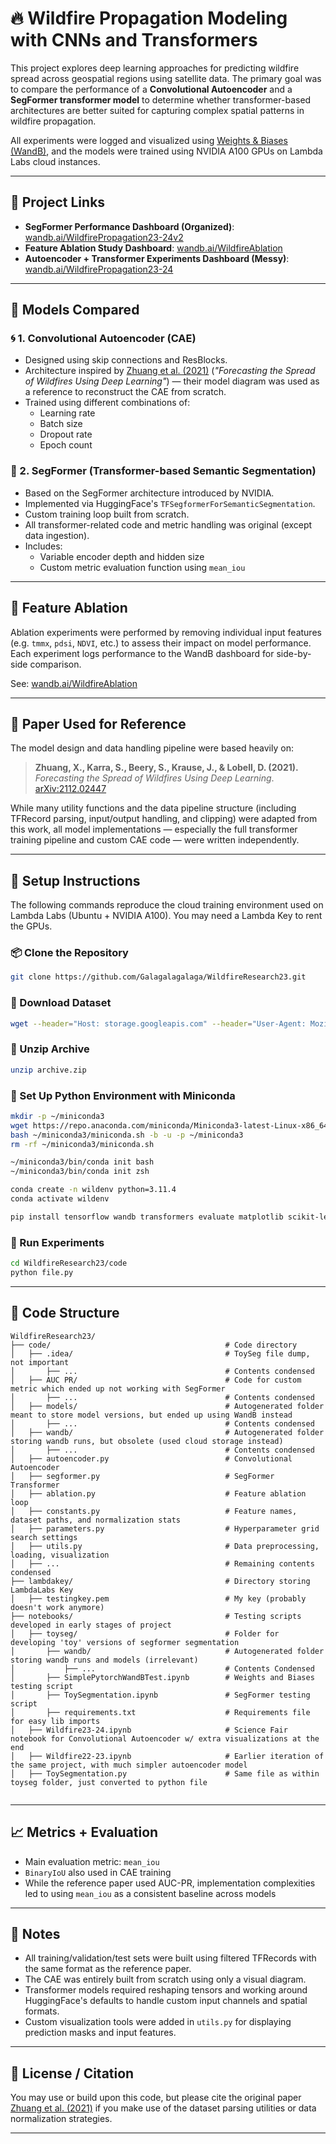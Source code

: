 # 🔥 Wildfire Propagation Modeling with CNNs and Transformers

This project explores deep learning approaches for predicting wildfire spread across geospatial regions using satellite data. The primary goal was to compare the performance of a **Convolutional Autoencoder** and a **SegFormer transformer model** to determine whether transformer-based architectures are better suited for capturing complex spatial patterns in wildfire propagation.

All experiments were logged and visualized using [Weights & Biases (WandB)](https://wandb.ai), and the models were trained using NVIDIA A100 GPUs on Lambda Labs cloud instances.

---

## 📌 Project Links

- **SegFormer Performance Dashboard (Organized)**: [wandb.ai/WildfirePropagation23-24v2](https://wandb.ai/arthur-v-qin/WildfirePropagation23-24v2?nw=nwuserarthurvqin)
- **Feature Ablation Study Dashboard**: [wandb.ai/WildfireAblation](https://wandb.ai/arthur-v-qin/WildfireAblation?nw=nwuserarthurvqin)
- **Autoencoder + Transformer Experiments Dashboard (Messy)**: [wandb.ai/WildfirePropagation23-24](https://wandb.ai/arthur-v-qin/WildfirePropagation23-24?nw=nwuserarthurvqin)

---

## 🧠 Models Compared

### 🌀 1. Convolutional Autoencoder (CAE)
- Designed using skip connections and ResBlocks.
- Architecture inspired by [Zhuang et al. (2021)](https://arxiv.org/abs/2112.02447) (*"Forecasting the Spread of Wildfires Using Deep Learning"*) — their model diagram was used as a reference to reconstruct the CAE from scratch.
- Trained using different combinations of:
  - Learning rate
  - Batch size
  - Dropout rate
  - Epoch count

### 🔲 2. SegFormer (Transformer-based Semantic Segmentation)
- Based on the SegFormer architecture introduced by NVIDIA.
- Implemented via HuggingFace's `TFSegformerForSemanticSegmentation`.
- Custom training loop built from scratch.
- All transformer-related code and metric handling was original (except data ingestion).
- Includes:
  - Variable encoder depth and hidden size
  - Custom metric evaluation function using `mean_iou`

---

## 🧪 Feature Ablation

Ablation experiments were performed by removing individual input features (e.g. `tmmx`, `pdsi`, `NDVI`, etc.) to assess their impact on model performance. Each experiment logs performance to the WandB dashboard for side-by-side comparison.

See: [wandb.ai/WildfireAblation](https://wandb.ai/arthur-v-qin/WildfireAblation?nw=nwuserarthurvqin)

---

## 🧾 Paper Used for Reference

The model design and data handling pipeline were based heavily on:

> **Zhuang, X., Karra, S., Beery, S., Krause, J., & Lobell, D. (2021).**  
> *Forecasting the Spread of Wildfires Using Deep Learning*.  
> [arXiv:2112.02447](https://arxiv.org/abs/2112.02447)

While many utility functions and the data pipeline structure (including TFRecord parsing, input/output handling, and clipping) were adapted from this work, all model implementations — especially the full transformer training pipeline and custom CAE code — were written independently.

---

## 🧰 Setup Instructions

The following commands reproduce the cloud training environment used on Lambda Labs (Ubuntu + NVIDIA A100). You may need a Lambda Key to rent the GPUs. 

### 📦 Clone the Repository
```bash
git clone https://github.com/Galagalagalaga/WildfireResearch23.git
```

### 📁 Download Dataset
```bash
wget --header="Host: storage.googleapis.com" --header="User-Agent: Mozilla/5.0 (Windows NT 10.0; Win64; x64) AppleWebKit/537.36 ..." "https://storage.googleapis.com/kaggle-data-sets/.../archive.zip" -c -O 'archive.zip'
```

### 📂 Unzip Archive
```bash
unzip archive.zip
```

### 🐍 Set Up Python Environment with Miniconda
```bash
mkdir -p ~/miniconda3
wget https://repo.anaconda.com/miniconda/Miniconda3-latest-Linux-x86_64.sh -O ~/miniconda3/miniconda.sh
bash ~/miniconda3/miniconda.sh -b -u -p ~/miniconda3
rm -rf ~/miniconda3/miniconda.sh

~/miniconda3/bin/conda init bash
~/miniconda3/bin/conda init zsh

conda create -n wildenv python=3.11.4
conda activate wildenv

pip install tensorflow wandb transformers evaluate matplotlib scikit-learn
```

### 🧪 Run Experiments
```bash
cd WildfireResearch23/code
python file.py
```

---

## 📂 Code Structure

```
WildfireResearch23/
├── code/                                       # Code directory
│   ├── .idea/                                  # ToySeg file dump, not important
│       ├── ...                                 # Contents condensed
│   ├── AUC PR/                                 # Code for custom metric which ended up not working with SegFormer
│       ├── ...                                 # Contents condensed
│   ├── models/                                 # Autogenerated folder meant to store model versions, but ended up using WandB instead
│       ├── ...                                 # Contents condensed
│   ├── wandb/                                  # Autogenerated folder storing wandb runs, but obsolete (used cloud storage instead)
│       ├── ...                                 # Contents condensed
│   ├── autoencoder.py                          # Convolutional Autoencoder
│   ├── segformer.py                            # SegFormer Transformer
│   ├── ablation.py                             # Feature ablation loop
│   ├── constants.py                            # Feature names, dataset paths, and normalization stats
│   ├── parameters.py                           # Hyperparameter grid search settings
│   ├── utils.py                                # Data preprocessing, loading, visualization
│   ├── ...                                     # Remaining contents condensed
├── lambdakey/                                  # Directory storing LambdaLabs Key
│   ├── testingkey.pem                          # My key (probably doesn't work anymore)
├── notebooks/                                  # Testing scripts developed in early stages of project
│   ├── toyseg/                                 # Folder for developing 'toy' versions of segformer segmentation
│       ├── wandb/                              # Autogenerated folder storing wandb runs and models (irrelevant)
│           ├── ...                             # Contents Condensed
│       ├── SimplePytorchWandBTest.ipynb        # Weights and Biases testing script
│       ├── ToySegmentation.ipynb               # SegFormer testing script
│       ├── requirements.txt                    # Requirements file for easy lib imports
│   ├── Wildfire23-24.ipynb                     # Science Fair notebook for Convolutional Autoencoder w/ extra visualizations at the end
│   ├── Wildfire22-23.ipynb                     # Earlier iteration of the same project, with much simpler autoencoder model
│   ├── ToySegmentation.py                      # Same file as within toyseg folder, just converted to python file


```

---

## 📈 Metrics + Evaluation

- Main evaluation metric: `mean_iou`
- `BinaryIoU` also used in CAE training
- While the reference paper used AUC-PR, implementation complexities led to using `mean_iou` as a consistent baseline across models

---

## 💬 Notes

- All training/validation/test sets were built using filtered TFRecords with the same format as the reference paper.
- The CAE was entirely built from scratch using only a visual diagram.
- Transformer models required reshaping tensors and working around HuggingFace's defaults to handle custom input channels and spatial formats.
- Custom visualization tools were added in `utils.py` for displaying prediction masks and input features.

---

## 📜 License / Citation

You may use or build upon this code, but please cite the original paper [Zhuang et al. (2021)](https://arxiv.org/abs/2112.02447) if you make use of the dataset parsing utilities or data normalization strategies.

---
